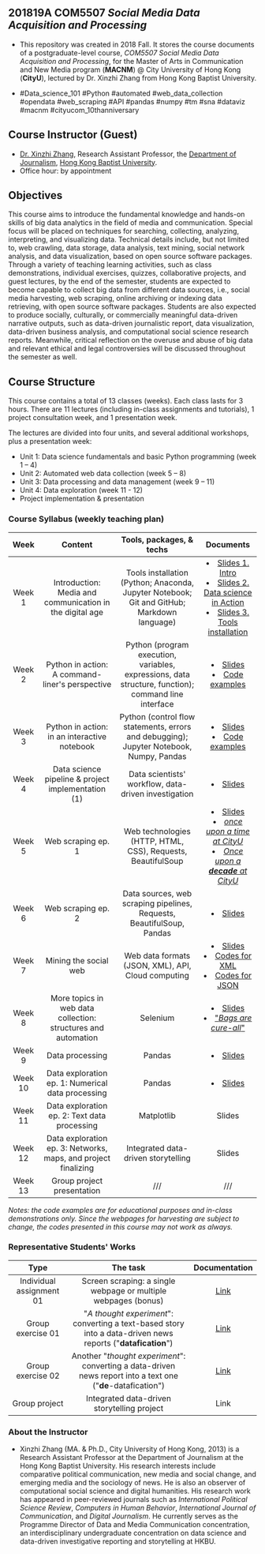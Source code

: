 
## 201819A COM5507 *Social Media Data Acquisition and Processing*

- This repository was created in 2018 Fall. It stores the course documents of a postgraduate-level course, *COM5507 Social Media Data Acquisition and Processing*, for the Master of Arts in Communication and New Media program (**MACNM**) @ City University of Hong Kong (**CityU**), lectured by Dr. Xinzhi Zhang from Hong Kong Baptist University.

- #Data_science_101 #Python #automated #web_data_collection #opendata #web_scraping #API #pandas #numpy #tm #sna #dataviz #macnm #cityucom_10thanniversary

## Course Instructor (Guest)
- [Dr. Xinzhi Zhang](http://www.drxinzhizhang.com), Research Assistant Professor, the [Department of Journalism](http://www.jour.hkbu.edu.hk/eng/), [Hong Kong Baptist University](http://www.hkbu.edu.hk).  
- Office hour: by appointment

## Objectives
This course aims to introduce the fundamental knowledge and hands-on skills of big data analytics in the field of media and communication. Special focus will be placed on techniques for searching, collecting, analyzing, interpreting, and visualizing data. Technical details include, but not limited to, web crawling, data storage, data analysis, text mining, social network analysis, and data visualization, based on open source software packages. Through a variety of teaching learning activities, such as class demonstrations, individual exercises, quizzes, collaborative projects, and guest lectures, by the end of the semester, students are expected to become capable to collect big data from different data sources, i.e., social media harvesting, web scraping, online archiving or indexing data retrieving, with open source software packages. Students are also expected to produce socially, culturally, or commercially meaningful data-driven narrative outputs, such as data-driven journalistic report, data visualization, data-driven business analysis, and computational social science research reports. Meanwhile, critical reflection on the overuse and abuse of big data and relevant ethical and legal controversies will be discussed throughout the semester as well.

## Course Structure
This course contains a total of 13 classes (weeks). Each class lasts for 3 hours. There are 11 lectures (including in-class assignments and tutorials), 1 project consultation week, and 1 presentation week.

The lectures are divided into four units, and several additional workshops, plus a presentation week:
- Unit 1: Data science fundamentals and basic Python programming (week 1 – 4)
- Unit 2: Automated web data collection (week 5 – 8)
- Unit 3: Data processing and data management (week 9 – 11)
- Unit 4: Data exploration (week 11 - 12)
- Project implementation & presentation


### Course Syllabus (weekly teaching plan)

| Week | Content | Tools, packages, & techs | Documents|
| :-: | :--: | :-: | :-: |
| Week 1 | Introduction: Media and communication in the digital age|  Tools installation (Python; Anaconda, Jupyter Notebook; Git and GitHub; Markdown language) | <li>[Slides 1. Intro](slides/CityUCOM5507_201819A_Week1a_Intro_GitHub.pdf) <li>[Slides 2. Data science in Action](slides/CityUCOM5507_201819A_Week1b_Action_GitHub.pdf) <li>[Slides 3. Tools installation](slides/CityUCOM5507_201819A_Week1c_Installation_GitHub.pdf) |
| Week 2 | Python in action: A command-liner's perspective | Python (program execution, variables, expressions, data structure, function); command line interface | <li>[Slides](slides/CityUCOM5507_201819A_Week2_PythonCLI_GitHub.pdf) <li>[Code examples](py_codes) |
| Week 3 | Python in action: in an interactive notebook | Python (control flow statements, errors and debugging); Jupyter Notebook, Numpy, Pandas | <li>[Slides](slides/CityUCOM5507_201819A_Week3_PythonNB_GitHub.pdf) <li>[Code examples](py_notebooks) |
| Week 4 | Data science pipeline & project implementation (1) | Data scientists' workflow, data-driven investigation | <li>[Slides](slides/CityUCOM5507_201819A_Week4_Pipeline&Project_GitHub.pdf) |
| Week 5 | Web scraping ep. 1 | Web technologies (HTTP, HTML, CSS), Requests, BeautifulSoup | <li>[Slides](/slides/CityUCOM5507_201819A_Week5_Web_scraping_ep1_GitHub.pdf) <li>[*once upon a time at CityU*](py_notebooks/webscraping_CityUnews_10years_1.ipynb) <li>[*Once upon a **decade** at CityU*](webscraping_CityUnews_10years_2.ipynb)|
| Week 6 | Web scraping ep. 2 | Data sources, web scraping pipelines, Requests, BeautifulSoup, Pandas | <li>[Slides](slides/CityUCOM5507_201819A_Week6_Web_scraping_ep2_GitHub.pdf) |
| Week 7 | Mining the social web | Web data formats (JSON, XML), API, Cloud computing  | <li>[Slides](slides/CityUCOM5507_201819A_Week7_Social_web_GitHub.pdf) <li>[Codes for XML](py_notebooks/socialweb_01_XML) <li>[Codes for JSON](py_notebooks/socialweb_02_JSON.ipynb) |
| Week 8 | More topics in web data collection: structures and automation | Selenium | <li>[Slides](slides/CityUCOM5507_201819A_Week8_More_topics_GitHub.pdf) <li>["*Bags are cure-all*"](py_notebooks/selenium04_Selfridges_GitHub) |
| Week 9 | Data processing  | Pandas | <li>[Slides](CityUCOM5507_201819A_Week9_Data_Processing_GitHub.pdf) |
| Week 10 | Data exploration ep. 1: Numerical data processing  | Pandas | <li>[Slides](CityUCOM5507_201819A_Week10_DataEXP_ep1_GitHub.pdf) |
| Week 11 | Data exploration ep. 2: Text data processing | Matplotlib | Slides |
| Week 12 | Data exploration ep. 3: Networks, maps, and project finalizing | Integrated data-driven storytelling | Slides |
| Week 13 | Group project presentation | /// | /// |
*Notes: the code examples are for educational purposes and in-class demonstrations only. Since the webpages for harvesting are subject to change, the codes presented in this course may not work as always.*

### Representative Students' Works
| Type | The task  | Documentation |
| :-: | :-: | :-: |
| Individual assignment 01 | Screen scraping: a single webpage or multiple webpages (bonus) | [Link](std1_indi01.md) |
| Group exercise 01 | "*A thought experiment*": converting a text-based story into a data-driven news reports ("**datafication**") | [Link](std2_group_ex1n2.md) |
| Group exercise 02 | Another "*thought experiment*": converting a data-driven news report into a text one ("**de**-datafication") | [Link](std2_group_ex1n2.md) |
| Group project | Integrated data-driven storytelling project | Link|


### About the Instructor
- Xinzhi Zhang (MA. & Ph.D., City University of Hong Kong, 2013) is a Research Assistant Professor at the Department of Journalism at the Hong Kong Baptist University. His research interests include comparative political communication, new media and social change, and emerging media and the sociology of news. He is also an observer of computational social science and digital humanities. His research work has appeared in peer-reviewed journals such as *International Political Science Review*, *Computers in Human Behavior*, *International Journal of Communication*, and *Digital Journalism*. He currently serves as the Programme Director of Data and Media Communication concentration, an interdisciplinary undergraduate concentration on data science and data-driven investigative reporting and storytelling at HKBU.
